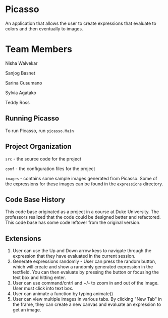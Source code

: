 # Picasso

An application that allows the user to create expressions that
evaluate to colors and then eventually to images.

# Team Members
Nisha Walvekar

Sanjog Basnet

Sarina Cusumano

Sylvia Agatako

Teddy Ross
## Running Picasso

To run Picasso, run `picasso.Main`

## Project Organization

`src` - the source code for the project

`conf` - the configuration files for the project

`images` - contains some sample images generated from Picasso. Some of the expressions for these images can be found in the `expressions` directory.

## Code Base History

This code base originated as a project in a course at Duke University.  The professors realized that the code could be designed better and refactored.  This code base has some code leftover from the original version.

## Extensions
1. User can use the Up and Down arrow keys to navigate through the expression that they have evaluated in the current session.
2. Generate expressions randomly - User can press the random button, which will create and show a randomly generated expression in the textfield. You can then evaluate by pressing the button or focusing the text box and hitting enter.
3. User can use command/cntrl and +/- to zoom in and out of the image. User must click into text box.
4. User can animate a function by typing animate(<expression>)
5. User can view multiple images in various tabs. By clicking "New Tab" in the frame, they can create a new canvas and evaluate an expression to get an image. 
